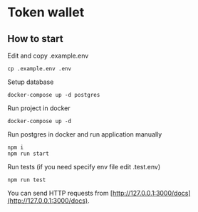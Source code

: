 # Token wallet

## How to start

Edit and copy .example.env

```
cp .example.env .env
```

Setup database
```
docker-compose up -d postgres
```

Run project in docker

```
docker-compose up -d
```

Run postgres in docker and run application manually

```
npm i
npm run start
```

Run tests (if you need specify env file edit .test.env)

```
npm run test
```

You can send HTTP requests from [http://127.0.0.1:3000/docs](http://127.0.0.1:3000/docs).
